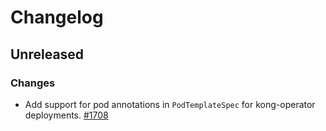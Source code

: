 # Changelog

## Unreleased

### Changes

- Add support for pod annotations in `PodTemplateSpec` for kong-operator deployments.
  [#1708](https://github.com/Kong/gateway-operator/pull/1708)